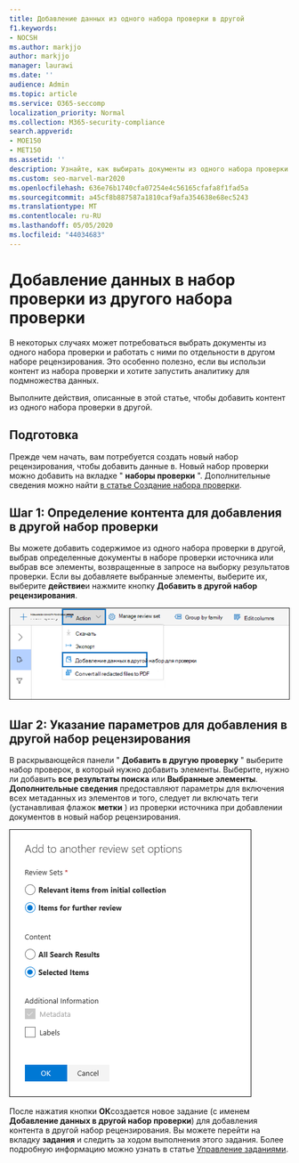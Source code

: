 ```yaml
---
title: Добавление данных из одного набора проверки в другой
f1.keywords:
- NOCSH
ms.author: markjjo
author: markjjo
manager: laurawi
ms.date: ''
audience: Admin
ms.topic: article
ms.service: O365-seccomp
localization_priority: Normal
ms.collection: M365-security-compliance
search.appverid:
- MOE150
- MET150
ms.assetid: ''
description: Узнайте, как выбирать документы из одного набора проверки и работать с ними по отдельности в другом наборе в расширенном случае обнаружения электронных данных.
ms.custom: seo-marvel-mar2020
ms.openlocfilehash: 636e76b1740cfa07254e4c56165cfafa8f1fad5a
ms.sourcegitcommit: a45cf8b887587a1810caf9afa354638e68ec5243
ms.translationtype: MT
ms.contentlocale: ru-RU
ms.lasthandoff: 05/05/2020
ms.locfileid: "44034683"
---
```

# <a name="add-data-to-a-review-set-from-another-review-set"></a>Добавление данных в набор проверки из другого набора проверки

В некоторых случаях может потребоваться выбрать документы из одного набора проверки и работать с ними по отдельности в другом наборе рецензирования. Это особенно полезно, если вы использи контент из набора проверки и хотите запустить аналитику для подмножества данных.

Выполните действия, описанные в этой статье, чтобы добавить контент из одного набора проверки в другой.

## <a name="before-you-begin"></a>Подготовка

Прежде чем начать, вам потребуется создать новый набор рецензирования, чтобы добавить данные в.  Новый набор проверки можно добавить на вкладке " **наборы проверки** ". Дополнительные сведения можно найти [в статье Создание набора проверки](managing-review-sets.md#create-a-review-set).

## <a name="step-1-identify-content-to-add-to-another-review-set"></a>Шаг 1: Определение контента для добавления в другой набор проверки

Вы можете добавить содержимое из одного набора проверки в другой, выбрав определенные документы в наборе проверки источника или выбрав все элементы, возвращенные в запросе на выборку результатов проверки. Если вы добавляете выбранные элементы, выберите их, выберите **действие**и нажмите кнопку **Добавить в другой набор рецензирования**.

![Добавить в другой набор проверки](../media/64f2a4d4-eba3-4ab3-a3ba-d519feea3142.png)

## <a name="step-2-specify-options-for-adding-to-another-review-set"></a>Шаг 2: Указание параметров для добавления в другой набор рецензирования

В раскрывающейся панели " **Добавить в другую проверку** " выберите набор проверок, в который нужно добавить элементы. Выберите, нужно ли добавить **все результаты поиска** или **Выбранные элементы**.  **Дополнительные сведения** предоставляют параметры для включения всех метаданных из элементов и того, следует ли включать теги (устанавливая флажок **метки** ) из проверки источника при добавлении документов в новый набор рецензирования.  

![Добавить в другой набор проверки](../media/6440ee44-68fd-44d7-b43a-3a477345525c.png)

После нажатия кнопки **ОК**создается новое задание (с именем **Добавление данных в другой набор проверки**) для добавления контента в другой набор рецензирования. Вы можете перейти на вкладку **задания** и следить за ходом выполнения этого задания. Более подробную информацию можно узнать в статье [Управление заданиями](managing-jobs-ediscovery20.md).
